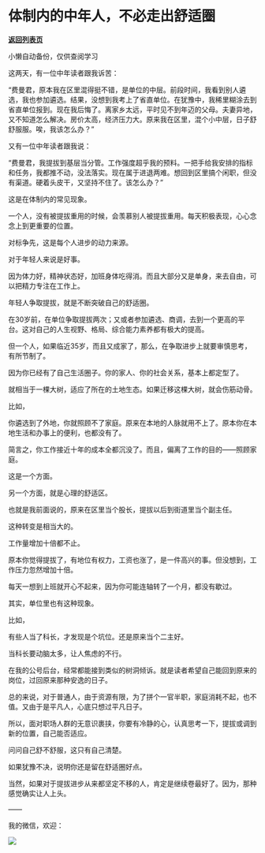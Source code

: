 # 体制内的中年人，不必走出舒适圈

[**返回列表页**](/gzh/费曼的小茶馆)

小懒自动备份，仅供查阅学习

这两天，有一位中年读者跟我诉苦：

  

“费曼君，原本我在区里混得挺不错，是单位的中层。前段时间，我看到别人遴选，我也参加遴选。结果，没想到我考上了省直单位。在犹豫中，我稀里糊涂去到省直单位报到。现在我后悔了。离家乡太远，平时见不到年迈的父母。夫妻异地，又不知道怎么解决。房价太高，经济压力大。原来我在区里，混个小中层，日子舒舒服服。唉，我该怎么办？”

  

又有一位中年读者跟我说：

  

“费曼君，我提拔到基层当分管。工作强度超乎我的预料。一把手给我安排的指标和任务，我都推不动，没法落实。现在属于进退两难。想回到区里搞个闲职，但没有渠道。硬着头皮干，又坚持不住了。该怎么办？”

  

这是在体制内的常见现象。

  

一个人，没有被提拔重用的时候，会羡慕别人被提拔重用。每天积极表现，心心念念上到更重要的位置。

  

对标争先，这是每个人进步的动力来源。

  

对于年轻人来说是好事。

  

因为体力好，精神状态好，加班身体吃得消。而且大部分又是单身，来去自由，可以把精力专注在工作上。

  

年轻人争取提拔，就是不断突破自己的舒适圈。

  

在30岁前，在单位争取提拔两次；又或者参加遴选、商调，去到一个更高的平台。这对自己的人生视野、格局、综合能力素养都有极大的提高。

  

但一个人，如果临近35岁，而且又成家了，那么，在争取进步上就要审慎思考，有所节制了。

  

因为你已经有了自己生活圈子。你的家人、你的社会关系，基本上都定型了。

  

就相当于一棵大树，适应了所在的土地生态。如果迁移这棵大树，就会伤筋动骨。

  

比如，

  

你遴选到了外地，你就照顾不了家庭。原来在本地的人脉就用不上了。原本你在本地生活和办事上的便利，也都没有了。

  

简言之，你工作接近十年的成本全都沉没了。而且，偏离了工作的目的——照顾家庭。

  

这是一个方面。

  

另一个方面，就是心理的舒适区。

  

也就是我前面说的，原来在区里当个股长，提拔以后到街道里当个副主任。

  

这种转变是相当大的。

  

工作量增加十倍都不止。

  

原本你觉得提拔了，有地位有权力，工资也涨了，是一件高兴的事。但没想到，工作压力忽然增加十倍。

  

每天一想到上班就开心不起来，因为你可能连轴转了一个月，都没有歇过。

  

其实，单位里也有这种现象。

  

比如，

  

有些人当了科长，才发现是个坑位。还是原来当个二主好。

  

当科长要动脑太多，让人焦虑的不行。

  

在我的公号后台，经常都能接到类似的树洞倾诉。就是读者希望自己能回到原来的岗位，过回原来那种安逸的日子。

  

总的来说，对于普通人，由于资源有限，为了拼个一官半职，家庭消耗不起，也不值。又由于是平凡人，心底只想过平凡日子。

  

所以，面对职场人群的无意识裹挟，你要有冷静的心，认真思考一下，提拔或调到新的位置，自己能否适应。

  

问问自己舒不舒服，这只有自己清楚。

  

如果犹豫不决，说明你还是留在舒适圈好点。

  

当然，如果对于提拔进步从来都坚定不移的人，肯定是继续卷最好了。因为，那种感觉确实让人上头。

  

——

我的微信，欢迎：

  

![](https://mmbiz.qpic.cn/mmbiz_png/4ufdCXwkRAp5U75iaaX7c4OyW2dt5T8gkicrRGwyaiaC3jicGKs9HYYEF7qMkDWxQlVpicSh3Xs5Au9BEibGHELDSskQ/640?wx_fmt=png)​

  

